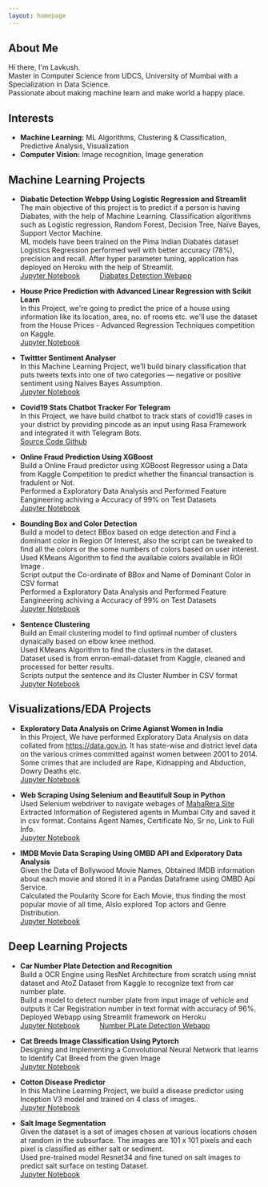 ```yaml
---
layout: homepage
---
```


## About Me

Hi there, I'm Lavkush.
<br>
Master in Computer Science from UDCS, University of Mumbai with a Specialization in Data Science.
<br>
Passionate about making machine learn and make world a happy place.

## Interests

- **Machine Learning:** ML Algorithms, Clustering & Classification, Predictive Analysis, Visualization
- **Computer Vision:** Image recognition, Image generation


## Machine Learning Projects

- **Diabatic Detection Webpp Using Logistic Regression and Streamlit** 
<br>The main objective of this project is to predict if a person is having Diabates, with the help of Machine Learning. Classification algorithms such as Logistic regression, Random Forest, Decision Tree, Naïve Bayes, Support Vector Machine.
<br>ML models have been trained on the Pima Indian Diabates dataset
<br>Logistics Regression performed well with better accuracy (78%), precision and recall. After hyper parameter tuning, application has deployed on Heroku with the help of Streamlit.
<br>[Jupyter Notebook](https://github.com/llavkush/Diabatic-Detection/blob/Master/Diabates_Prediction_.ipynb)&nbsp;&nbsp;&nbsp;&nbsp;&nbsp;&nbsp;&nbsp;&nbsp;&nbsp;&nbsp;[Diabates Detection Webapp](https://diabates-detection.herokuapp.com/)  

- **House Price Prediction with Advanced Linear Regression with Scikit Learn** 
<br>In this Project, we're going to predict the price of a house using information like its location, area, no. of rooms etc. we'll use the dataset from the House Prices - Advanced Regression Techniques competition on Kaggle.
<br>[Jupyter Notebook](https://github.com/llavkush/HelloWorld/blob/master/House_Price_Prediction_with_advanced_Linear_Regression.ipynb)

- **Twittter Sentiment Analyser** 
<br>In this Machine Learning Project, we’ll build binary classification that puts tweets texts into one of two categories — negative or positive sentiment using Naives Bayes Assumption.
<br>[Jupyter Notebook](https://github.com/llavkush/HelloWorld/blob/master/Twitter_Sentiment_Analyzer%20(1).ipynb)

- **Covid19 Stats Chatbot Tracker For Telegram** 
<br>In this Project, we have build chatbot to track stats of covid19 cases in your district by providing pincode as an input using Rasa Framework and integrated it with Telegram Bots. 
<br>[Source Code Github](https://github.com/llavkush/Data-Science/tree/Master/Rasa%20Chatbot)

- **Online Fraud Prediction Using XGBoost** 
<br>Build a Online Fraud predictor using XGBoost Regressor using a Data from Kaggle Competition to predict whether the financial transaction is fradulent or Not.
<br>Performed a Exploratory Data Analysis and Performed Feature Eangineering achiving a Accuracy of 99% on Test Datasets 
<br>[Jupyter Notebook](https://github.com/llavkush/HelloWorld/blob/master/Online_Fraud_Prediction_Using_XGBoost_.ipynb)

- **Bounding Box and Color Detection** 
<br>Build a model to detect BBox based on edge detection and Find a dominant color in Region Of Interest, also the script can be tweaked to find all the colors or the some numbers of colors based on user interest.
<br>Used KMeans Algorithm to find the available colors available in ROI Image .
<br>Script output the Co-ordinate of BBox and Name of Dominant Color in CSV format
<br>Performed a Exploratory Data Analysis and Performed Feature Eangineering achiving a Accuracy of 99% on Test Datasets 
<br>[Jupyter Notebook](https://github.com/llavkush/HelloWorld/blob/master/Color_Detection_Final.ipynb)

- **Sentence Clustering** 
<br>Build an Email clustering model to find optimal number of clusters dynaically based on elbow knee method.
<br>Used KMeans Algorithm to find the clusters in the dataset.
<br>Dataset used is from enron-email-dataset from Kaggle, cleaned and processed for better results.
<br>Scripts output the sentence and its Cluster Number in CSV format
<br>[Jupyter Notebook](https://github.com/llavkush/HelloWorld/blob/master/Email_Clustering.ipynb)


## Visualizations/EDA Projects

- **Exploratory Data Analysis on Crime Agianst Women in India** 
<br>In this Project, We have performed Exploratory Data Analysis on data collated from https://data.gov.in. It has state-wise and district level data on the various crimes committed against women between 2001 to 2014. Some crimes that are included are Rape, Kidnapping and Abduction, Dowry Deaths etc. 
<br>[Jupyter Notebook](https://github.com/llavkush/HelloWorld/blob/master/Exploratory_Data_Analysis_on_Crime_Agianst_Women_in_India.ipynb)

- **Web Scraping Using Selenium and Beautifull Soup in Python** 
<br>Used Selenium webdriver to navigate webages of [MahaRera Site](https://maharerait.mahaonline.gov.in/)
<br>Extracted Information of Registered agents in Mumbai City and saved it in csv format. Contains Agent Names, Certificate No, Sr no, Link to Full Info.
<br>[Jupyter Notebook](https://github.com/llavkush/HelloWorld/blob/master/Maharera_Web_Scraing.ipynb)

- **IMDB Movie Data Scraping Using OMBD API and Exlporatory Data Analysis** 
<br>Given the Data of Bollywood Movie Names, Obtained IMDB information about each movie and stored it in a Pandas Dataframe using OMBD Api Service.
<br>Calculated the Poularity Score for Each Movie, thus finding the most popular movie of all time, Alslo explored Top actors and Genre Distribution.
<br>[Jupyter Notebook](https://github.com/llavkush/HelloWorld/blob/master/IMDB_Analysis%20(1).ipynb)


## Deep Learning Projects

- **Car Number Plate Detection and Recognition** 
<br>Build a OCR Engine using ResNet Architecture from scratch using mnist dataset and AtoZ Dataset from Kaggle to recognize text from car number plate.
<br>Build a model to detect number plate from input image of vehicle and outputs it Car Registration number in text format with accuracy of 96%.
<br>Deployed Webapp using Streamlit framework on Heroku
<br>[Jupyter Notebook](https://github.com/llavkush/Number-Plate-Detection-and-Recognition/blob/Master/Car_Number_Plate_Detection_And_OCR__LavkushGupta.ipynb)&nbsp;&nbsp;&nbsp;&nbsp;&nbsp;&nbsp;&nbsp;&nbsp;&nbsp;&nbsp;[Number PLate Detection Webapp](https://number-pate-recognition.herokuapp.com/)  

- **Cat Breeds Image Classification Using Pytorch** 
<br>Designing and Implementing a Convolutional Neural Network that learns to Identify Cat Breed from the given Image
<br>[Jupyter Notebook](https://github.com/llavkush/HelloWorld/blob/master/Cat_breed_image_classificationmodel.ipynb)

- **Cotton Disease Predictor** 
<br>In this Machine Learning Project, we build a disease predictor using Inception V3 model and trained on 4 class of images..
<br>[Jupyter Notebook](https://github.com/llavkush/HelloWorld/blob/master/Cotton_Disease_Prediction.ipynb)

- **Salt Image Segmentation** 
<br>Given the dataset is a set of images chosen at various locations chosen at random in the subsurface. The images are 101 x 101 pixels and each pixel is classified as either salt or sediment.
<br>Used pre-trained model Resnet34 and fine tuned on salt images to predict salt surface on testing Dataset.
<br>[Jupyter Notebook](https://github.com/llavkush/HelloWorld/blob/master/Salt_Image_Segmentation.ipynb)


